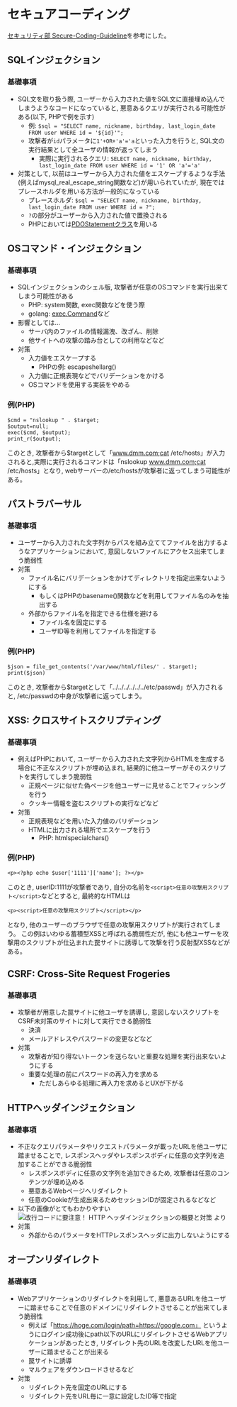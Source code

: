 # セキュアコーディング

[セキュリティ部 Secure-Coding-Guideline](https://git.dmm.com/pages/security/Secure-Coding-Guideline/)を参考にした。

## SQLインジェクション

### 基礎事項

- SQL文を取り扱う際, ユーザーから入力された値をSQL文に直接埋め込んでしまうようなコードになっていると, 悪意あるクエリが実行される可能性がある(以下, PHPで例を示す)
    - 例: `$sql = "SELECT name, nickname, birthday, last_login_date FROM user WHERE id = '${id}'";`
    - 攻撃者が`id`パラメータに`1'+OR+'a'='a`といった入力を行うと, SQL文の実行結果として全ユーザの情報が返ってしまう
        - 実際に実行されるクエリ: `SELECT name, nickname, birthday, last_login_date FROM user WHERE id = '1' OR 'a'='a'`
- 対策として, 以前はユーザーから入力された値をエスケープするような手法(例えばmysql_real_escape_string関数など)が用いられていたが, 現在ではプレースホルダを用いる方法が一般的になっている
    - プレースホルダ: `$sql = "SELECT name, nickname, birthday, last_login_date FROM user WHERE id = ?";`
    - `?`の部分がユーザーから入力された値で置換される
    - PHPにおいては[PDOStatementクラス](https://www.php.net/manual/ja/class.pdostatement.php)を用いる


## OSコマンド・インジェクション

### 基礎事項

- SQLインジェクションのシェル版, 攻撃者が任意のOSコマンドを実行出来てしまう可能性がある
    - PHP: system関数, exec関数などを使う際
    - golang: [exec.Command](https://golang.org/pkg/os/exec/#Command)など
- 影響としては...
    - サーバ内のファイルの情報漏洩、改ざん、削除
    - 他サイトへの攻撃の踏み台としての利用などなど
- 対策
    - 入力値をエスケープする
        - PHPの例: escapeshellarg()
    - 入力値に正規表現などでバリデーションをかける
    - OSコマンドを使用する実装をやめる


### 例(PHP)

```
$cmd = "nslookup " . $target;
$output=null;
exec($cmd, $output);
print_r($output);
```

このとき, 攻撃者から$targetとして「www.dmm.com;cat /etc/hosts」が入力されると,実際に実行されるコマンドは「nslookup www.dmm.com;cat /etc/hosts」となり, webサーバーの/etc/hostsが攻撃者に返ってしまう可能性がある。

## パストラバーサル

### 基礎事項

- ユーザーから入力された文字列からパスを組み立ててファイルを出力するようなアプリケーションにおいて, 意図しないファイルにアクセス出来てしまう脆弱性
- 対策
    - ファイル名にバリデーションをかけてディレクトリを指定出来ないようにする
        - もしくはPHPのbasename()関数などを利用してファイル名のみを抽出する
    - 外部からファイル名を指定できる仕様を避ける
        - ファイル名を固定にする
        - ユーザID等を利用してファイルを指定する
    

### 例(PHP)

```
$json = file_get_contents('/var/www/html/files/' . $target);
print($json)
```

このとき, 攻撃者から$targetとして「../../../../../../etc/passwd」が入力されると, /etc/passwdの中身が攻撃者に返ってしまう。

## XSS: クロスサイトスクリプティング

### 基礎事項

- 例えばPHPにおいて, ユーザーから入力された文字列からHTMLを生成する場合に不正なスクリプトが埋め込まれ, 結果的に他ユーザーがそのスクリプトを実行してしまう脆弱性
    - 正規ページに似せた偽ページを他ユーザーに見せることでフィッシングを行う
    - クッキー情報を盗むスクリプトの実行などなど
- 対策
    - 正規表現などを用いた入力値のバリデーション
    - HTMLに出力される場所でエスケープを行う
        - PHP: htmlspecialchars()

### 例(PHP)

```
<p><?php echo $user['1111']['name']; ?></p>
```

このとき, userID:1111が攻撃者であり, 自分の名前を`<script>任意の攻撃用スクリプト</script>`などとすると, 最終的なHTMLは

```
<p><script>任意の攻撃用スクリプト</script></p>
```

となり, 他のユーザーのブラウザで任意の攻撃用スクリプトが実行されてしまう。
この例はいわゆる蓄積型XSSと呼ばれる脆弱性だが, 他にも他ユーザーを攻撃用のスクリプトが仕込まれた罠サイトに誘導して攻撃を行う反射型XSSなどがある。

## CSRF: Cross-Site Request Frogeries

### 基礎事項

- 攻撃者が用意した罠サイトに他ユーザを誘導し, 意図しないスクリプトをCSRF未対策のサイトに対して実行できる脆弱性
    - 決済
    - メールアドレスやパスワードの変更などなど
- 対策
    - 攻撃者が知り得ないトークンを送らないと重要な処理を実行出来ないようにする
    - 重要な処理の前にパスワードの再入力を求める
        - ただしあらゆる処理に再入力を求めるとUXが下がる


## HTTPヘッダインジェクション

### 基礎事項

- 不正なクエリパラメータやリクエストパラメータが載ったURLを他ユーザに踏ませることで, レスポンスヘッダやレスポンスボディに任意の文字列を追加することができる脆弱性
    - レスポンスボディに任意の文字列を追加できるため, 攻撃者は任意のコンテンツが埋め込める
    - 悪意あるWebページへリダイレクト
    - 任意のCookieが生成出来るためセッションIDが固定されるなどなど
- 以下の画像がとてもわかりやすい
    ![改行コードに要注意！ HTTP ヘッダインジェクションの概要と対策 より](https://yamory.io/blog/images/posts/about-http-header-injection/flow-of-setting-the-cookie-intended-by-the-attacker.png)
- 対策
    - 外部からのパラメータをHTTPレスポンスヘッダに出力しないようにする

## オープンリダイレクト

### 基礎事項

- Webアプリケーションのリダイレクトを利用して, 悪意あるURLを他ユーザーに踏ませることで任意のドメインにリダイレクトさせることが出来てしまう脆弱性
    - 例えば「https://hoge.com/login/path=https://google.com」 というようにログイン成功後にpath以下のURLにリダイレクトさせるWebアプリケーションがあったとき, リダイレクト先のURLを改変したURLを他ユーザーに踏ませることが出来る
    - 罠サイトに誘導
    - マルウェアをダウンロードさせるなど
- 対策
    - リダイレクト先を固定のURLにする
    - リダイレクト先をURL毎に一意に設定したID等で指定